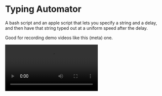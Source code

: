 # Typing Automator

A bash script and an apple script that lets you specify a string and a delay, and then have that string typed out at a uniform speed after the delay.

Good for recording demo videos like this (meta) one.

 <video src="https://github.com/user-attachments/assets/9a749fbe-f8dc-4abb-b794-5aa02ef436b6"></video>
